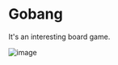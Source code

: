 # Gobang
It's an interesting board game.

![image](https://user-images.githubusercontent.com/23723575/126068535-02852a7a-a0c5-4ebd-8556-cf9ad3de61b8.png)
